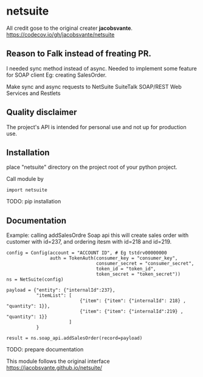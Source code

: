 # netsuite

All credit gose to the original creater **jacobsvante**. 
https://codecov.io/gh/jacobsvante/netsuite


## Reason to Falk instead of freating PR.

I needed sync method instead of async.
Needed to implement some feature for SOAP client Eg: creating SalesOrder.

Make sync and async requests to NetSuite SuiteTalk SOAP/REST Web Services and Restlets

## Quality disclaimer

The project's API is intended for personal use and not up for production use.

## Installation

place "netsuite" directory on the project root of your python project.

Call module by 
```
import netsuite
```

TODO: pip installation

## Documentation


Example: calling addSalesOrdre Soap api
this will create sales order with customer with id=237, and ordering itesm with id=218 and id=219.

```
config = Config(account = "ACCOUNT ID", # Eg tstdrv00000000
                auth = TokenAuth(consumer_key = "consumer_key",
                                 consumer_secret = "consumer_secret",
                                 token_id = "token_id",
                                 token_secret = "token_secret"))
ns = NetSuite(config)

payload = {"entity": {"internalId":237},
           "itemList": [
                           {"item": {"item": {"internalId": 218} , "quantity": 1}},
                           {"item": {"item": {"internalId":219} , "quantity": 1}}
                       ]
           }

result = ns.soap_api.addSalesOrder(record=payload)

```


TODO: prepare documentation

This module follows the original interface
https://jacobsvante.github.io/netsuite/
